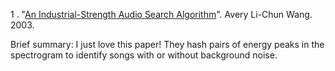 1 . "[An Industrial-Strength Audio Search Algorithm](https://www.ee.columbia.edu/~dpwe/papers/Wang03-shazam.pdf
)". Avery Li-Chun Wang. 2003.

Brief summary: I just love this paper! They hash pairs of energy peaks in the spectrogram to identify songs
with or without background noise.
